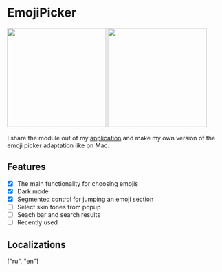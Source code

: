 # EmojiPicker

<p float="left">
<img src="https://user-images.githubusercontent.com/50948518/171910002-04d95df5-6f5d-4db6-a122-a0419d3d8a62.gif" width="230">
<img src="https://user-images.githubusercontent.com/50948518/171909950-ebf388f3-83a1-4b63-ad54-f58ba947e3bb.png" width="230">
</p>

I share the module out of my [application](https://apps.apple.com/ru/app/id1500111859) and make my own version of the emoji picker adaptation like on Mac.

## Features

-   [x] The main functionality for choosing emojis
-   [x] Dark mode
-   [x] Segmented control for jumping an emoji section
-   [ ] Select skin tones from popup
-   [ ] Seach bar and search results
-   [ ] Recently used

## Localizations

["ru", "en"]
